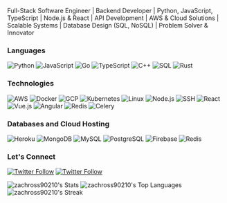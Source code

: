 Full-Stack Software Engineer | Backend Developer | Python, JavaScript, TypeScript | Node.js & React | API Development | AWS & Cloud Solutions | Scalable Systems | Database Design (SQL, NoSQL) | Problem Solver & Innovator

### Languages

![Python](https://img.shields.io/badge/-Python-000?&logo=Python)
![JavaScript](https://img.shields.io/badge/-JavaScript-000?&logo=JavaScript)
![Go](https://img.shields.io/badge/-GoLang-000?&logo=Go&logoColor=007396)
![TypeScript](https://img.shields.io/badge/-TypeScript-000?&logo=TypeScript)
![C++](https://img.shields.io/badge/-C++-000?&logo=c%2b%2b&logoColor=00599C)
![SQL](https://img.shields.io/badge/-SQL-000?&logo=MySQL)
![Rust](https://img.shields.io/badge/-Rust-000?&logo=Rust)


### Technologies

![AWS](https://img.shields.io/badge/-AWS-000?&logo=Amazon&logoColor=F90)
![Docker](https://img.shields.io/badge/-Docker-000?&logo=Docker)
![GCP](https://img.shields.io/badge/-GCP-000?&logo=google&logoColor=F90)
![Kubernetes](https://img.shields.io/badge/-Kubernetes-000?&logo=Kubernetes)
![Linux](https://img.shields.io/badge/-Linux-000?&logo=Linux)
![Node.js](https://img.shields.io/badge/-Node.js-000?&logo=node.js)
![SSH](https://img.shields.io/badge/-SSH-000?&logo=ssh)
![React](https://img.shields.io/badge/-React-000?&logo=React)
![Vue.js](https://img.shields.io/badge/-Vue-000?&logo=Vue.js)
![Angular](https://img.shields.io/badge/-Angular-000?&logo=Angular)
![Redis](https://img.shields.io/badge/-Redis-000?&logo=Redis)
![Celery](https://img.shields.io/badge/-Celery-000?&logo=Celery)

### Databases and Cloud Hosting

![Heroku](https://img.shields.io/badge/-Heroku-000?&logo=Heroku)
![MongoDB](https://img.shields.io/badge/-MongoDB-000?&logo=MongoDB)
![MySQL](https://img.shields.io/badge/-MySQL-000?&logo=MySQL)
![PostgreSQL](https://img.shields.io/badge/-PostgreSQL-000?&logo=PostgreSQL)
![Firebase](https://img.shields.io/badge/-Firebase-000?&logo=Firebase)
![Redis](https://img.shields.io/badge/-Redis-000?&logo=Redis)

### Let's Connect

[![Twitter Follow](https://img.shields.io/badge/follow-%40zachross90210-1DA1F2?logo=X&style=for-the-badge)](https://x.com/intent/follow?original_referer=https%3A%2F%2Fgithub.com%2Fzachross90210&screen_name=zachross90210)
[![Twitter Follow](https://img.shields.io/badge/connect-%40zachross90210-1DA1F2?logo=linkedin&style=for-the-badge)](https://www.linkedin.com/in/rosz/?original_referer=https%3A%2F%2Fgithub.com%2Fzachross90210)


![zachross90210's Stats](https://github-readme-stats.vercel.app/api?username=zachross90210&theme=slateorange&show_icons=true&hide_border=true&count_private=true)
![zachross90210's Top Languages](https://github-readme-stats.vercel.app/api/top-langs/?username=zachross90210&theme=slateorange&show_icons=true&hide_border=true&layout=compact)
![zachross90210's Streak](https://github-readme-streak-stats.herokuapp.com/?user=zachross90210&theme=slateorange&hide_border=true)

